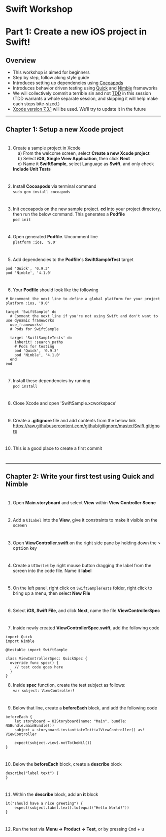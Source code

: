 # Swift Workshop
# Part 1: Create a new iOS project in Swift!

## Overview
- This workshop is aimed for beginners
- Step by step, follow along style guide
- Introduces setting up dependencies using [Cocoapods](https://cocoapods.org/)
- Introduces behavior driven testing using [Quick](https://github.com/Quick/Quick) and [Nimble](https://github.com/Quick/Nimble) frameworks
- We will collectively commit a terrible sin and not [TDD](https://www.amazon.ca/Test-Driven-Development-Kent-Beck/dp/0321146530) in this session (TDD warrants a whole separate session, and skipping it will help make each steps bite-sized.)
- [Xcode version 7.3.1](https://developer.apple.com/services-account/download?path=/Developer_Tools/Xcode_7.3.1/Xcode_7.3.1.dmg) will be used.  We’ll try to update it in the future

---

## Chapter 1: Setup a new Xcode project  
#  

1) Create a sample project in Xcode  
&nbsp;&nbsp;&nbsp;&nbsp;a) From the welcome screen, select **Create a new Xcode project**  
&nbsp;&nbsp;&nbsp;&nbsp;b) Select **iOS, Single View Application**, then click **Next**  
&nbsp;&nbsp;&nbsp;&nbsp;c) Name it **SwiftSample**, select Language as **Swift**, and only check **Include Unit Tests**  
#  
2) Install **Cocoapods** via terminal command  
 `sudo gem install cocoapods`  
#  
3) Init cocoapods on the new sample project.  **cd** into your project directory, then run the below command.  This generates a **Podfile**  
 `pod init`  
#  
4) Open generated **Podfile**. Uncomment line  
 `platform :ios, '9.0'`  
#  
5) Add dependencies to the **Podfile**'s **SwiftSampleTest** target  

```
pod 'Quick', '0.9.3'
pod 'Nimble', '4.1.0'
```

#  
6) Your **Podfile** should look like the following

```
# Uncomment the next line to define a global platform for your project
platform :ios, '9.0'

target 'SwiftSample' do
  # Comment the next line if you're not using Swift and don't want to use dynamic frameworks
  use_frameworks!
  # Pods for SwiftSample

  target 'SwiftSampleTests' do
    inherit! :search_paths
    # Pods for testing
    pod 'Quick', '0.9.3'
    pod 'Nimble', '4.1.0'
  end
end
```
#
7) Install these dependencies by running  
 `pod install`  
#  
8) Close Xcode and open 'SwiftSample.xcworkspace'  
#  
9) Create a **.gitignore** file and add contents from the below link  
 <https://raw.githubusercontent.com/github/gitignore/master/Swift.gitignore>  
#  
10) This is a good place to create a first commit  
#  

---

## Chapter 2: Write your first test using Quick and Nimble
#  
1) Open **Main.storyboard** and select **View** within **View Controller Scene**  
#  
2) Add a `UILabel` into the **View**, give it constraints to make it visible on the screen  
#  
3) Open **ViewController.swift** on the right side pane by holding down the <kbd>⌥ option</kbd> key  
#  
4) Create a `UIOutlet` by right mouse button dragging the label from the screen into the code file.  Name it **label**  
#  
5) On the left panel, right click on `SwiftSampleTests` folder, right click to bring up a menu, then select **New File**  
#  
6) Select **iOS, Swift File**, and click **Next**, name the file **ViewControllerSpec**  
#  
7) Inside newly created **ViewControllerSpec.swift**, add the following code

```
import Quick
import Nimble

@testable import SwiftSample

class ViewControllerSpec: QuickSpec {
  override func spec() {
    // test code goes here
  }
}
```

8) Inside **spec** function, create the test subject as follows:  
`var subject: ViewController!`  
#  
9) Below that line, create a **beforeEach** block, and add the following code  

```
beforeEach {
    let storyboard = UIStoryboard(name: "Main", bundle: NSBundle.mainBundle())
    subject = storyboard.instantiateInitialViewController() as! ViewController

    expect(subject.view).notTo(beNil())
}
```
#  
10) Below the **beforeEach** block, create a **describe** block

```
describe("label text") {
}
```
#  
11) Within the **describe** block, add an **it** block

```
it("should have a nice greeting") {
    expect(subject.label.text).to(equal("Hello World!"))
}
```
#   
12) Run the test via **Menu -> Product -> Test**, or by pressing <kbd>Cmd</kbd> + <kbd>u</kbd>
#  
